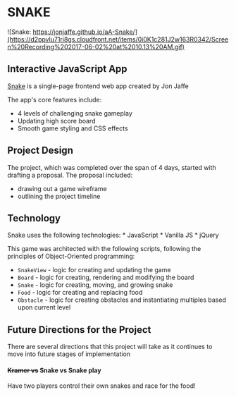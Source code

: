 # SNAKE

![Snake: https://jonjaffe.github.io/aA-Snake/](https://d2ppvlu71ri8gs.cloudfront.net/items/0i0K1c281J2w163R0342/Screen%20Recording%202017-06-02%20at%2010.13%20AM.gif)


## Interactive JavaScript App

[Snake](https://jonjaffe.github.io/aA-Snake) is a single-page frontend web app created by Jon Jaffe

The app's core features include:
- 4 levels of challenging snake gameplay
- Updating high score board
- Smooth game styling and CSS effects

## Project Design

The project, which was completed over the span of 4 days, started with drafting a proposal. The proposal included:

* drawing out a game wireframe
* outlining the project timeline


## Technology

Snake uses the following technologies:
    * JavaScript
    * Vanilla JS
    * jQuery

This game was architected with the following scripts, following the principles of Object-Oriented programming:

- `SnakeView` - logic for creating and updating the game
- `Board` - logic for creating, rendering and modifying the board
- `Snake` - logic for creating, moving, and growing snake
- `Food` - logic for creating and replacing food
- `Obstacle` - logic for creating obstacles and instantiating multiples based upon current level

## Future Directions for the Project

There are several directions that this project will take as it continues to move into future stages of implementation

#### ~~Kramer vs~~ Snake vs Snake play

Have two players control their own snakes and race for the food!
